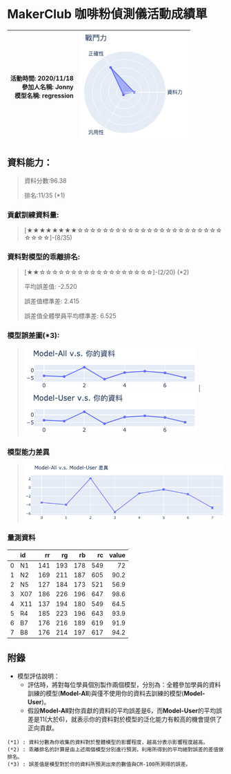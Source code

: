 # MakerClub 咖啡粉偵測儀活動成績單 
| 活動時間: 2020/11/18<br>參加人名稱: **Jonny**<br>模型名稱: **regression** | ![](000.png) |
|-----:|-------------:|
## 資料能力：
> 資料分數:96.38
>
> 排名:11/35 (*1)
### 貢獻訓練資料量:
> 	[★★★★★★★★☆☆☆☆☆☆☆☆☆☆☆☆☆☆☆☆☆☆☆☆☆☆☆☆☆☆☆]-(8/35)
### 資料對模型的乖離排名:
> 	[★★☆☆☆☆☆☆☆☆☆☆☆☆☆☆☆☆☆☆]-(2/20) (*2)
>
> 	平均誤差值: -2.520
>
> 	誤差值標準差: 2.415
>
> 	誤差值全體學員平均標準差: 6.525
### 模型誤差圖(*3):
> ![001](001.png)	|![002](002.png)
### 模型能力差異
> ![003](003.png)
### 量測資料
|    | id   |   rr |   rg |   rb |   rc |   value |
|---:|:-----|-----:|-----:|-----:|-----:|--------:|
|  0 | N1   |  141 |  193 |  178 |  549 |    72   |
|  1 | N2   |  169 |  211 |  187 |  605 |    90.2 |
|  2 | N5   |  127 |  184 |  173 |  521 |    56.9 |
|  3 | X07  |  186 |  226 |  196 |  647 |    98.6 |
|  4 | X11  |  137 |  194 |  180 |  549 |    64.5 |
|  5 | R4   |  185 |  223 |  196 |  643 |    93.9 |
|  6 | B7   |  176 |  216 |  189 |  619 |    91.9 |
|  7 | B8   |  176 |  214 |  197 |  617 |    94.2 |
## 附錄
* 模型評估說明：
  - 評估時，將對每位學員個別製作兩個模型，分別為：全體參加學員的資料訓練的模型(**Model-All**)與僅不使用你的資料去訓練的模型(**Model-User**)。
  - 假設**Model-All**對你貢獻的資料的平均誤差是6，而**Model-User**的平均誤差是11(大於6)，就表示你的資料對於模型的泛化能力有較高的機會提供了正向貢獻。
```
(*1) : 資料分數為你收集的資料對於整體模型的影響程度，越高分表示影響程度越高。
(*2) : 乖離排名的計算是由上述兩個模型分別進行預測，利用所得到的平均絕對誤差的差值做排名。
(*3) : 誤差值是模型對於你的資料所預測出來的數值與CM-100所測得的誤差。
```
